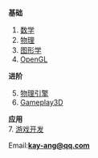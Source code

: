    

**基础**  

1. [数学](math/index.md)  
2. [物理](physics/index.md)  
3. [图形学](compute_graphic/index.md)  
4. [OpenGL](opengl/index.md)  

**进阶**  

5. [物理引擎](physics_engine/index.md)  
6. [Gameplay3D](gameplayer3d/index.md)  

**应用**  
7. [游戏开发](game_develop/index.md)

Email:**kay-ang@qq.com**  

